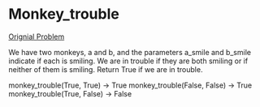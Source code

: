 # Monkey_trouble

[Orignial Problem](https://codingbat.com/prob/p120546)

We have two monkeys, a and b, and the parameters a_smile and b_smile indicate if each is smiling. We are in trouble if they are both smiling or if neither of them is smiling. Return True if we are in trouble.

monkey_trouble(True, True) → True
monkey_trouble(False, False) → True
monkey_trouble(True, False) → False